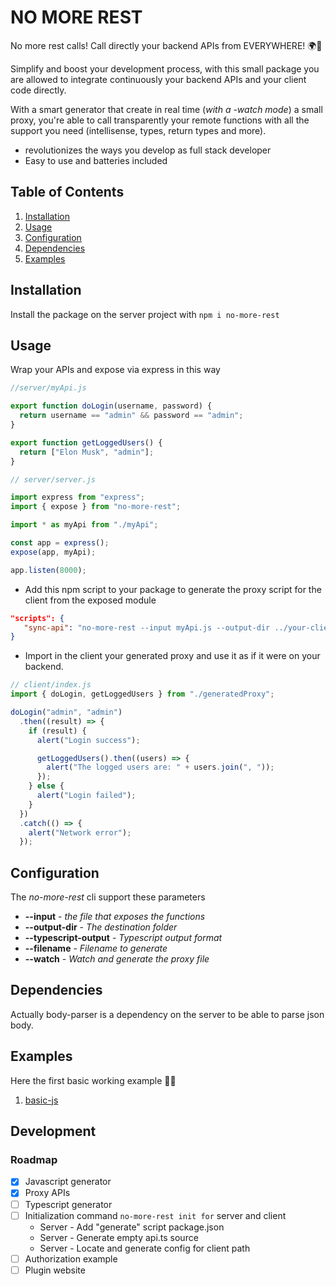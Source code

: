 # NO MORE REST

No more rest calls! Call directly your backend APIs from EVERYWHERE! 🌍🚀

Simplify and boost your development process, with this small package you are allowed to integrate continuously your backend APIs and your client code directly.

With a smart generator that create in real time (*with a -watch mode*) a small proxy, you're able to call transparently your remote functions with all the support you need (intellisense, types, return types and more).
<br>
* revolutionizes the ways you develop as full stack developer
* Easy to use and batteries included

## Table of Contents

1. [Installation](#installation)
2. [Usage](#usage)
3. [Configuration](#configuration)
4. [Dependencies](#dependencies)
5. [Examples](#example)

## Installation

Install the package on the server project with `npm i no-more-rest`

## Usage

Wrap your APIs and expose via express in this way

``` javascript
//server/myApi.js

export function doLogin(username, password) {
  return username == "admin" && password == "admin";
}

export function getLoggedUsers() {
  return ["Elon Musk", "admin"];
}
```

``` javascript
// server/server.js

import express from "express";
import { expose } from "no-more-rest";

import * as myApi from "./myApi";

const app = express();
expose(app, myApi);

app.listen(8000);
```

* Add this npm script to your package to generate the proxy script for the client from the exposed module

``` json
"scripts": {
   "sync-api": "no-more-rest --input myApi.js --output-dir ../your-client-path/ --watch"
}
```

* Import in the client your generated proxy and use it as if it were on your backend.

``` javascript
// client/index.js
import { doLogin, getLoggedUsers } from "./generatedProxy";

doLogin("admin", "admin")
  .then((result) => {
    if (result) {
      alert("Login success");

      getLoggedUsers().then((users) => {
        alert("The logged users are: " + users.join(", "));
      });
    } else {
      alert("Login failed");
    }
  })
  .catch(() => {
    alert("Network error");
  });
```

## Configuration

The *no-more-rest* cli support these parameters

* **--input** - *the file that exposes the functions*
* **--output-dir** - *The destination folder*
* **--typescript-output** - *Typescript output format*
* **--filename** - *Filename to generate*
* **--watch** - *Watch and generate the proxy file*

## Dependencies

Actually body-parser is a dependency on the server to be able to parse json body.

## Examples

Here the first basic working example 💪🏽

1. [basic-js](https://github.com/epavanello/no-more-rest/tree/master/examples/basic-js)

## Development

### Roadmap

* [x] Javascript generator
* [x] Proxy APIs
* [ ] Typescript generator
* [ ] Initialization command `no-more-rest init for` server and client
    * Server - Add "generate" script package.json
    * Server - Generate empty api.ts source
    * Server - Locate and generate config for client path
* [ ] Authorization example
* [ ] Plugin website